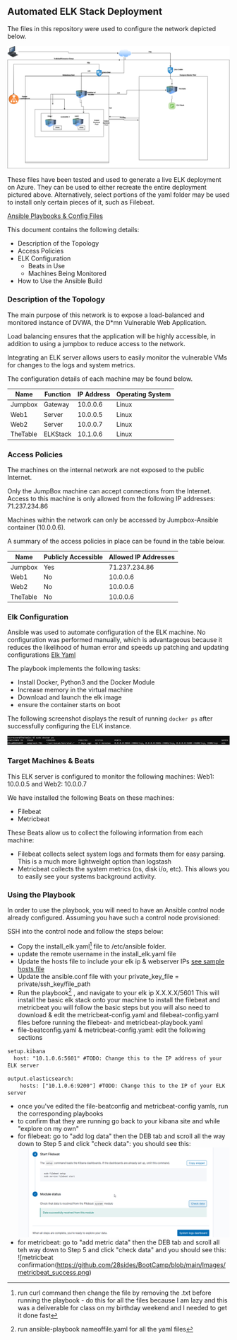 ## Automated ELK Stack Deployment

The files in this repository were used to configure the network depicted below.

![Azure Network](https://github.com/28sides/BootCamp/blob/main/Images/Azure_Network_Diagram.png)

These files have been tested and used to generate a live ELK deployment on Azure. They can be used to either recreate the entire deployment pictured above. Alternatively, select portions of the yaml folder may be used to install only certain pieces of it, such as Filebeat.

  [Ansible Playbooks & Config Files](https://github.com/28sides/BootCamp/tree/main/yamls)

This document contains the following details:
- Description of the Topology
- Access Policies
- ELK Configuration
  - Beats in Use
  - Machines Being Monitored
- How to Use the Ansible Build


### Description of the Topology

The main purpose of this network is to expose a load-balanced and monitored instance of DVWA, the D*mn Vulnerable Web Application.

Load balancing ensures that the application will be highly accessible, in addition to using a jumpbox to reduce access to the network.

Integrating an ELK server allows users to easily monitor the vulnerable VMs for changes to the logs and system metrics.


The configuration details of each machine may be found below.


| Name     | Function | IP Address | Operating System |
|----------|----------|------------|------------------|
| Jumpbox  | Gateway  | 10.0.0.6   | Linux            |
| Web1     | Server   | 10.0.0.5   | Linux            |
| Web2     | Server   | 10.0.0.7   | Linux            |  
| TheTable | ELKStack | 10.1.0.6   | Linux            |

### Access Policies

The machines on the internal network are not exposed to the public Internet. 

Only the JumpBox machine can accept connections from the Internet. Access to this machine is only allowed from the following IP addresses:
71.237.234.86

Machines within the network can only be accessed by Jumpbox-Ansible container (10.0.0.6).

A summary of the access policies in place can be found in the table below.

| Name     | Publicly Accessible | Allowed IP Addresses |
|----------|---------------------|----------------------|
| Jumpbox  | Yes                 | 71.237.234.86        |
| Web1     | No                  | 10.0.0.6             |
| Web2     | No                  | 10.0.0.6             |
| TheTable | No                  | 10.0.0.6             |

### Elk Configuration

Ansible was used to automate configuration of the ELK machine. No configuration was performed manually, which is advantageous because it reduces the likelihood of human error and speeds up patching and updating configurations
[Elk Yaml](https://github.com/28sides/BootCamp/blob/main/yamls/install_elk.yaml.txt)

The playbook implements the following tasks:
- Install Docker, Python3 and the Docker Module
- Increase memory in the virtual machine
- Download and launch the elk image 
- ensure the container starts on boot

The following screenshot displays the result of running `docker ps` after successfully configuring the ELK instance.

![Docker PS Output](https://github.com/28sides/BootCamp/blob/main/Images/Docker_PS_Elk.png)

### Target Machines & Beats
This ELK server is configured to monitor the following machines:
Web1: 10.0.0.5 and Web2: 10.0.0.7

We have installed the following Beats on these machines:
- Filebeat
- Metricbeat

These Beats allow us to collect the following information from each machine:
- Filebeat collects select system logs and formats them for easy parsing. This is a much more lightweight option than logstash 
- Metricbeat collects the system metrics (os, disk i/o, etc). This allows you to easily see your systems background activity. 

### Using the Playbook
In order to use the playbook, you will need to have an Ansible control node already configured. Assuming you have such a control node provisioned: 

SSH into the control node and follow the steps below:
- Copy the install_elk.yaml[^3] file to /etc/ansible folder. 
- update the remote username in the install_elk.yaml file
- Update the hosts file to include your elk ip & webserver IPs [see sample hosts file](https://github.com/28sides/BootCamp/blob/main/yamls/hosts.txt)
- Update the ansible.conf file with your private_key_file = private/ssh_key/file_path
- Run the playbook[^2] , and navigate to your elk ip X.X.X.X/5601
This will install the basic elk stack onto your machine to install the filebeat and metricbeat you will follow the basic steps but you will also need to download & edit the metricbeat-config.yaml and filebeat-config.yaml files before running the filebeat- and metricbeat-playbook.yaml
- file-beatconfig.yaml & metricbeat-config.yaml: edit the following sections
```
setup.kibana
  host: "10.1.0.6:5601" #TODO: Change this to the IP address of your ELK server
```
```
output.elasticsearch:
    hosts: ["10.1.0.6:9200"] #TODO: Change this to the IP of your ELK server
```
- once you've edited the file-beatconfig and metricbeat-config yamls, run the corresponding playbooks
- to confirm that they are running go back to your kibana site and while "explore on my own"
 - for filebeat: go to "add log data" then the DEB tab and scroll all the way down to Step 5 and click "check data": you should see this:
  ![filebeat confirmation](https://github.com/28sides/BootCamp/blob/main/Images/Filebeat_successfully_installed.png)
 - for metricbeat: go to "add metric data" then the DEB tab and scroll all teh way down to Step 5 and click "check data" and you should see this:
  ![metricbeat confirmation(https://github.com/28sides/BootCamp/blob/main/Images/metricbeat_success.png)

[^1]: use the nano command to edit the files for your specific set-up 
[^2]: run ansible-playbook nameoffile.yaml for all the yaml files
[^3]: run curl command then change the file by removing the .txt before running the playbook - do this for all the files because I am lazy and this was a deliverable for class on my birthday weekend and I needed to get it done fast

